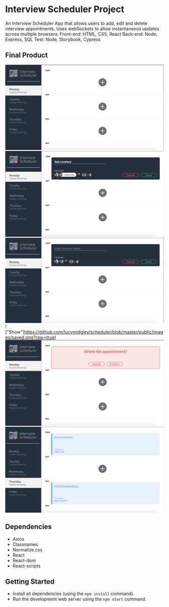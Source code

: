 # Interview Scheduler Project

An Interview Scheduler App that allows users to add, edit and delete interview appointments. Uses webSockets to allow instantaneous updates across multiple browsers.
Front-end: HTML, CSS, React
Back-end: Node, Express, SQL
Test: Node, Storybook, Cypress

## Final Product

!["Initial View"](https://github.com/lucymidgley/scheduler/blob/master/public/images/open.png?raw=true)
!["Create appointment"](https://github.com/lucymidgley/scheduler/blob/master/public/images/new.png?raw=true)
!["save appointment"](https://github.com/lucymidgley/scheduler/blob/master/public/images/show.png?raw=true)
!["Show"]https://github.com/lucymidgley/scheduler/blob/master/public/images/saved.png?raw=true)
!["Delete "](https://github.com/lucymidgley/scheduler/blob/master/public/images/delete.png?raw=true)
!["Several appointments"](https://github.com/lucymidgley/scheduler/blob/master/public/images/lots.png?raw=true)




## Dependencies

- Axios
- Classnames
- Normalize.css
- React
- React-dom
- React-scripts

## Getting Started

- Install all dependencies (using the `npm install` command).
- Run the development web server using the `npm start` command.
